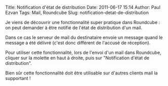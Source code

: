 Title: Notification d'état de distribution
Date: 2011-06-17 15:14
Author: Paul Ezvan
Tags: Mail, Roundcube
Slug: notification-detat-de-distribution

Je viens de découvrir une fonctionnalité super pratique dans Roundcube :
on peut demander à être notifié de l'état de distribution d'un mail.  

Dans ce cas le serveur de mail du destinataire envoie un message quand
le message a été délivré (c'est donc différent de l'accusé de
réception).  

Pour utiliser cette fonctionnalité, lors de l'envoi d'un mail dans
Roundcube, cliquer sur la molette en haut à droite, puis sur
"Notification d'état de distribution".  

Bien sûr cette fonctionnalité doit être utilisable sur d'autres clients
mail la supportant !

